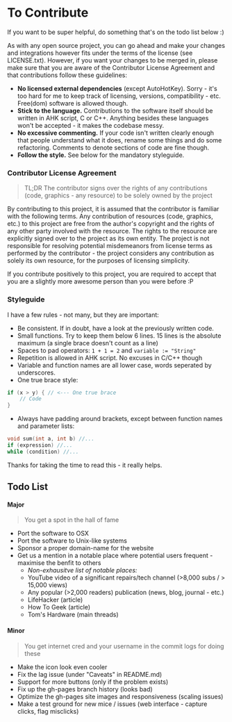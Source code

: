 # To Contribute

If you want to be super helpful, do something that's on the todo list below :)

As with any open source project, you can go ahead and make your changes and integrations however fits under the terms of the license (see LICENSE.txt). However, if you want your changes to be merged in, please make sure that you are aware of the Contributor License Agreement and that contributions follow these guidelines:

* **No licensed external dependencies** (except AutoHotKey). Sorry - it's too hard for me to keep track of licensing, versions, compatibility - etc. Free(dom) software is allowed though.
* **Stick to the language.** Contributions to the software itself should be written in AHK script, C or C++. Anything besides these languages won't be accepted - it makes the codebase messy.
* **No excessive commenting.** If your code isn't written clearly enough that people understand what it does, rename some things and do some refactoring. Comments to denote sections of code are fine though.
* **Follow the style.** See below for the mandatory styleguide.


### Contributor License Agreement

>TL;DR The contributor signs over the rights of any contributions (code, graphics - any resource) to be solely owned by the project

By contributing to this project, it is assumed that the contributor is familiar with the following terms.
Any contribution of resources (code, graphics, etc.) to this project are free from the author's copyright and the rights of any other party involved with the resource. The rights to the resource are explicitly signed over to the project as its own entity. The project is not responsible for resolving potential misdemeanors from license terms as performed by the contributor - the project considers any contribution as solely its own resource, for the purposes of licensing simplicity.

If you contribute positively to this project, you are required to accept that you are a slightly more awesome person than you were before :P

### Styleguide

I have a few rules - not many, but they are important:

* Be consistent. If in doubt, have a look at the previously written code.
* Small functions. Try to keep them below 6 lines. 15 lines is the absolute maximum (a single brace doesn't count as a line)
* Spaces to pad operators: `1 + 1 = 2` and `variable := "String"`
* Repetition is allowed in AHK script. No excuses in C/C++ though
* Variable and function names are all lower case, words seperated by underscores.
* One true brace style:
```c
if (x > y) { // <--- One true brace
    // Code
}
```
* Always have padding around brackets, except between function names and parameter lists:
```c
void sum(int a, int b) //...
if (expression) //...
while (condition) //...
```

Thanks for taking the time to read this - it really helps.

## Todo List

#### Major
> You get a spot in the hall of fame

* Port the software to OSX
* Port the software to Unix-like systems
* Sponsor a proper domain-name for the website
* Get us a mention in a notable place where potential users frequent - maximise the benfit to others
    + *Non-exhausitve list of notable places:*
    + YouTube video of a significant repairs/tech channel (>8,000 subs / > 15,000 views)
    + Any popular (>2,000 readers) publication (news, blog, journal - etc.)
    + LifeHacker (article)
    * How To Geek (article)
    + Tom's Hardware (main threads)

#### Minor
> You get internet cred and your username in the commit logs for doing these

* Make the icon look even cooler
* Fix the lag issue (under "Caveats" in README.md)
* Support for more buttons (only if the problem exists)
* Fix up the gh-pages branch history (looks bad)
* Optimize the gh-pages site images and responsiveness (scaling issues)
* Make a test ground for new mice / issues (web interface - capture clicks, flag misclicks)
